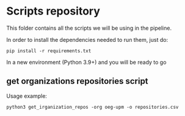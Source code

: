 # Scripts repository

This folder contains all the scripts we will be using in the pipeline.

In order to install the dependencies needed to run them, just do:

```
pip install -r requirements.txt
```

In a new environment (Python 3.9+) and you will be ready to go

## get organizations repositories script

Usage example:

```
python3 get_irganization_repos -org oeg-upm -o repositories.csv
```

